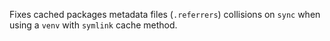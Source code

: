 Fixes cached packages metadata files (`.referrers`) collisions on `sync` when using a `venv` with `symlink` cache method.
